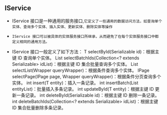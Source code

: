 ## IService
* IService 接口是一种通用的服务接口,`它定义了一些通用的数据访问方法，如查询单个实体、查询多个实体、插入实体、更新实体、删除实体等操作`
* `IService 接口可以被具体的实体服务接口所继承，从而避免了在每个实体服务接口中都定义相同的通用方法。`

* IService 接口一般定义了如下方法：
  T selectById(Serializable id)：根据主键 ID 查询单个实体。
  List<T> selectBatchIds(Collection<? extends Serializable> idList)：根据主键 ID 集合批量查询多个实体。
  List<T> selectList(Wrapper<T> queryWrapper)：根据条件查询多个实体。
  IPage<T> selectPage(IPage<T> page, Wrapper<T> queryWrapper)：根据条件分页查询多个实体。
  int insert(T entity)：插入一条记录。
  int insertBatch(List<T> entityList)：批量插入多条记录。
  int updateById(T entity)：根据主键 ID 更新一条记录。
  int deleteById(Serializable id)：根据主键 ID 删除一条记录。
  int deleteBatchIds(Collection<? extends Serializable> idList)：根据主键 ID 集合批量删除多条记录。









